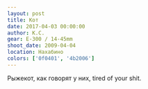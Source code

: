 ```yaml
---
layout: post
title: Кот
date: 2017-04-03 00:00:00
author: К.С.
gear: E-300 / 14-45mm
shoot_date: 2009-04-04
location: Нахабино
colors: ['0f0401', '4b2006']
---
```


Рыжекот, как говорят у них, tired of your shit.
